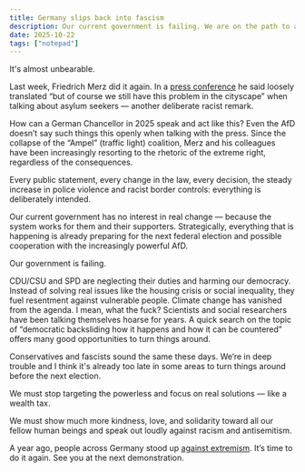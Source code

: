 ```yaml
---
title: Germany slips back into fascism
description: Our current government is failing. We are on the path to authoritarianism.
date: 2025-10-22
tags: ["notepad"]
---
```


It's almost unbearable.

Last week, Friedrich Merz did it again. In a [press conference](https://youtu.be/aCbmuwAaEXo?si=6rmf3TchthdYLni4) he said loosely translated “but of course we still have this problem in the cityscape” when talking about asylum seekers — another deliberate racist remark.

How can a German Chancellor in 2025 speak and act like this? Even the AfD doesn’t say such things this openly when talking with the press. Since the collapse of the “Ampel” (traffic light) coalition, Merz and his colleagues have been increasingly resorting to the rhetoric of the extreme right, regardless of the consequences.

Every public statement, every change in the law, every decision, the steady increase in police violence and racist border controls: everything is deliberately intended.

Our current government has no interest in real change — because the system works for them and their supporters. Strategically, everything that is happening is already preparing for the next federal election and possible cooperation with the increasingly powerful AfD.

Our government is failing.

CDU/CSU and SPD are neglecting their duties and harming our democracy. Instead of solving real issues like the housing crisis or social inequality, they fuel resentment against vulnerable people. Climate change has vanished from the agenda. I mean, what the fuck? Scientists and social researchers have been talking themselves hoarse for years. A quick search on the topic of “democratic backsliding how it happens and how it can be countered” offers many good opportunities to turn things around.

Conservatives and fascists sound the same these days. We’re in deep trouble and I think it's already too late in some areas to turn things around before the next election.

We must stop targeting the powerless and focus on real solutions — like a wealth tax.

We must show much more kindness, love, and solidarity toward all our fellow human beings and speak out loudly against racism and antisemitism.

A year ago, people across Germany stood up [against extremism](https://en.wikipedia.org/wiki/2024%E2%80%932025_German_anti-extremism_protests). It’s time to do it again. See you at the next demonstration.
